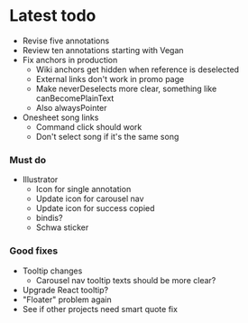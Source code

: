 # Latest todo
* Revise five annotations
* Review ten annotations starting with Vegan
* Fix anchors in production
    * Wiki anchors get hidden when reference is deselected
    * External links don't work in promo page
    * Make neverDeselects more clear, something like canBecomePlainText
    * Also alwaysPointer
* Onesheet song links
    * Command click should work
    * Don't select song if it's the same song

### Must do
* Illustrator
    * Icon for single annotation
    * Update icon for carousel nav
    * Update icon for success copied
    * bindis?
    * Schwa sticker

### Good fixes
* Tooltip changes
    * Carousel nav tooltip texts should be more clear?
* Upgrade React tooltip?
* "Floater" problem again
* See if other projects need smart quote fix